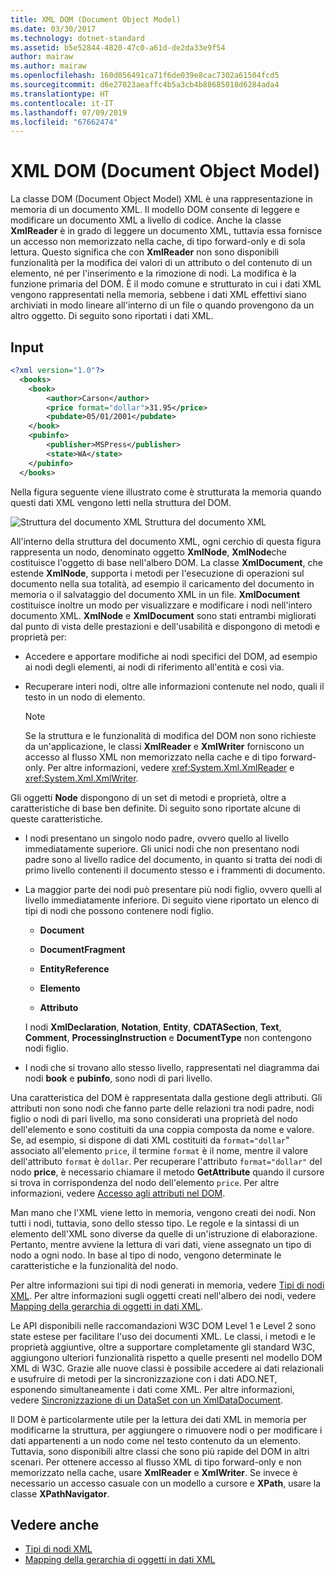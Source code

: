 ```yaml
---
title: XML DOM (Document Object Model)
ms.date: 03/30/2017
ms.technology: dotnet-standard
ms.assetid: b5e52844-4820-47c0-a61d-de2da33e9f54
author: mairaw
ms.author: mairaw
ms.openlocfilehash: 160d056491ca71f6de039e8cac7302a61504fcd5
ms.sourcegitcommit: d6e27023aeaffc4b5a3cb4b88685018d6284ada4
ms.translationtype: HT
ms.contentlocale: it-IT
ms.lasthandoff: 07/09/2019
ms.locfileid: "67662474"
---
```

# <a name="xml-document-object-model-dom"></a>XML DOM (Document Object Model)

La classe DOM (Document Object Model) XML è una rappresentazione in memoria di un documento XML. Il modello DOM consente di leggere e modificare un documento XML a livello di codice. Anche la classe **XmlReader** è in grado di leggere un documento XML, tuttavia essa fornisce un accesso non memorizzato nella cache, di tipo forward-only e di sola lettura. Questo significa che con **XmlReader** non sono disponibili funzionalità per la modifica dei valori di un attributo o del contenuto di un elemento, né per l'inserimento e la rimozione di nodi. La modifica è la funzione primaria del DOM. È il modo comune e strutturato in cui i dati XML vengono rappresentati nella memoria, sebbene i dati XML effettivi siano archiviati in modo lineare all'interno di un file o quando provengono da un altro oggetto. Di seguito sono riportati i dati XML.

## <a name="input"></a>Input

```xml
<?xml version="1.0"?>
  <books>
    <book>
        <author>Carson</author>
        <price format="dollar">31.95</price>
        <pubdate>05/01/2001</pubdate>
    </book>
    <pubinfo>
        <publisher>MSPress</publisher>
        <state>WA</state>
    </pubinfo>
  </books>
```

Nella figura seguente viene illustrato come è strutturata la memoria quando questi dati XML vengono letti nella struttura del DOM.

![Struttura del documento XML](../../../../docs/standard/data/xml/media/xml-to-domtree.gif "AlberoXML_a_DOM") Struttura del documento XML

All'interno della struttura del documento XML, ogni cerchio di questa figura rappresenta un nodo, denominato oggetto **XmlNode**, **XmlNode**che costituisce l'oggetto di base nell'albero DOM. La classe **XmlDocument**, che estende **XmlNode**, supporta i metodi per l'esecuzione di operazioni sul documento nella sua totalità, ad esempio il caricamento del documento in memoria o il salvataggio del documento XML in un file. **XmlDocument** costituisce inoltre un modo per visualizzare e modificare i nodi nell'intero documento XML. **XmlNode** e **XmlDocument** sono stati entrambi migliorati dal punto di vista delle prestazioni e dell'usabilità e dispongono di metodi e proprietà per:

- Accedere e apportare modifiche ai nodi specifici del DOM, ad esempio ai nodi degli elementi, ai nodi di riferimento all'entità e così via.

- Recuperare interi nodi, oltre alle informazioni contenute nel nodo, quali il testo in un nodo di elemento.

  > [!NOTE]
  > Se la struttura e le funzionalità di modifica del DOM non sono richieste da un'applicazione, le classi **XmlReader** e **XmlWriter** forniscono un accesso al flusso XML non memorizzato nella cache e di tipo forward-only. Per altre informazioni, vedere <xref:System.Xml.XmlReader> e <xref:System.Xml.XmlWriter>.

Gli oggetti **Node** dispongono di un set di metodi e proprietà, oltre a caratteristiche di base ben definite. Di seguito sono riportate alcune di queste caratteristiche.

- I nodi presentano un singolo nodo padre, ovvero quello al livello immediatamente superiore. Gli unici nodi che non presentano nodi padre sono al livello radice del documento, in quanto si tratta dei nodi di primo livello contenenti il documento stesso e i frammenti di documento.

- La maggior parte dei nodi può presentare più nodi figlio, ovvero quelli al livello immediatamente inferiore. Di seguito viene riportato un elenco di tipi di nodi che possono contenere nodi figlio.

  - **Document**

  - **DocumentFragment**

  - **EntityReference**

  - **Elemento**

  - **Attributo**

  I nodi **XmlDeclaration**, **Notation**, **Entity**, **CDATASection**, **Text**, **Comment**, **ProcessingInstruction** e **DocumentType** non contengono nodi figlio.

- I nodi che si trovano allo stesso livello, rappresentati nel diagramma dai nodi **book** e **pubinfo**, sono nodi di pari livello.

Una caratteristica del DOM è rappresentata dalla gestione degli attributi. Gli attributi non sono nodi che fanno parte delle relazioni tra nodi padre, nodi figlio o nodi di pari livello, ma sono considerati una proprietà del nodo dell'elemento e sono costituiti da una coppia composta da nome e valore. Se, ad esempio, si dispone di dati XML costituiti da `format="dollar`" associato all'elemento `price`, il termine `format` è il nome, mentre il valore dell'attributo `format` è `dollar`. Per recuperare l'attributo `format="dollar"` del nodo **price**, è necessario chiamare il metodo **GetAttribute** quando il cursore si trova in corrispondenza del nodo dell'elemento `price`. Per altre informazioni, vedere [Accesso agli attributi nel DOM](../../../../docs/standard/data/xml/accessing-attributes-in-the-dom.md).

Man mano che l'XML viene letto in memoria, vengono creati dei nodi. Non tutti i nodi, tuttavia, sono dello stesso tipo. Le regole e la sintassi di un elemento dell'XML sono diverse da quelle di un'istruzione di elaborazione. Pertanto, mentre avviene la lettura di vari dati, viene assegnato un tipo di nodo a ogni nodo. In base al tipo di nodo, vengono determinate le caratteristiche e la funzionalità del nodo.

Per altre informazioni sui tipi di nodi generati in memoria, vedere [Tipi di nodi XML](../../../../docs/standard/data/xml/types-of-xml-nodes.md). Per altre informazioni sugli oggetti creati nell'albero dei nodi, vedere [Mapping della gerarchia di oggetti in dati XML](../../../../docs/standard/data/xml/mapping-the-object-hierarchy-to-xml-data.md).

Le API disponibili nelle raccomandazioni W3C DOM Level 1 e Level 2 sono state estese per facilitare l'uso dei documenti XML. Le classi, i metodi e le proprietà aggiuntive, oltre a supportare completamente gli standard W3C, aggiungono ulteriori funzionalità rispetto a quelle presenti nel modello DOM XML di W3C. Grazie alle nuove classi è possibile accedere ai dati relazionali e usufruire di metodi per la sincronizzazione con i dati ADO.NET, esponendo simultaneamente i dati come XML. Per altre informazioni, vedere [Sincronizzazione di un DataSet con un XmlDataDocument](../../../../docs/framework/data/adonet/dataset-datatable-dataview/dataset-and-xmldatadocument-synchronization.md).

Il DOM è particolarmente utile per la lettura dei dati XML in memoria per modificarne la struttura, per aggiungere o rimuovere nodi o per modificare i dati appartenenti a un nodo come nel testo contenuto da un elemento. Tuttavia, sono disponibili altre classi che sono più rapide del DOM in altri scenari. Per ottenere accesso al flusso XML di tipo forward-only e non memorizzato nella cache, usare **XmlReader** e **XmlWriter**. Se invece è necessario un accesso casuale con un modello a cursore e **XPath**, usare la classe **XPathNavigator**.

## <a name="see-also"></a>Vedere anche

- [Tipi di nodi XML](../../../../docs/standard/data/xml/types-of-xml-nodes.md)
- [Mapping della gerarchia di oggetti in dati XML](../../../../docs/standard/data/xml/mapping-the-object-hierarchy-to-xml-data.md)
